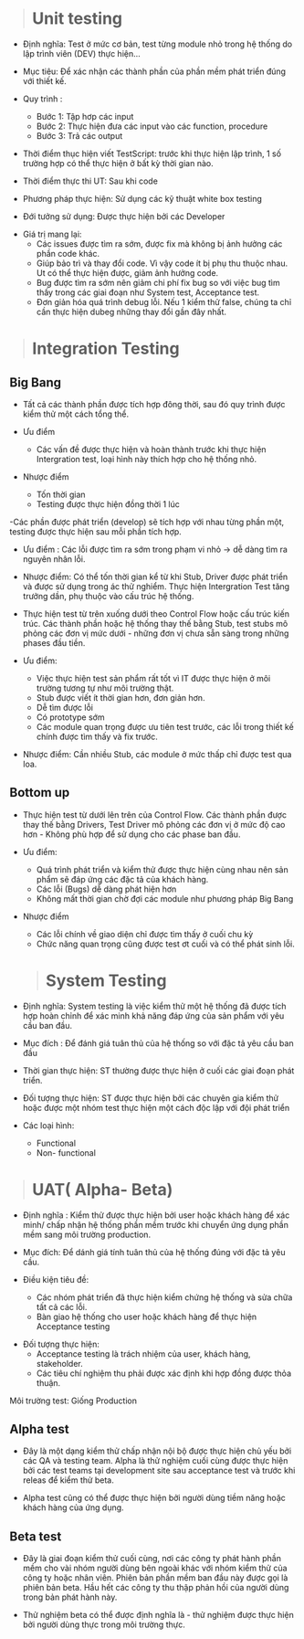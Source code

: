 > # Unit testing

+ Định nghĩa: Test ở mức cơ bản, test từng module nhỏ trong hệ thống do lập trình viên (DEV) thực hiện...

+ Mục tiêu: Để xác nhận các thành phần của phần mềm phát triển đúng với thiết kế.
+ Quy trình :  
  + Bước 1: Tập hơp các input
  + Bước 2: Thực hiện đưa các input vào các function, procedure
  + Bước 3: Trả các output

+ Thời điểm thục hiện viết TestScript: trước khi thực hiện lập trình, 1 số trường hợp có thể thực hiện ở bất kỳ thời gian nào.

- Thời điểm thực thi UT: Sau khi code

- Phương pháp thực hiện: Sử dụng các kỹ thuật white box testing

- Đới tưởng sử dụng: Được thực hiện bởi các Developer

+ Giá trị mang lại: 
  + Các issues được tìm ra sớm, được fix mà không bị ảnh hưởng các phần code khác.
  + Giúp bảo trì và thay đổi code. Vì vậy code ít bị phụ thu thuộc nhau. Ut có thể thực hiện được, giảm ảnh hưởng code.
  + Bug được tìm ra sớm nên giảm chi phí fix bug so với việc bug tìm thấy trong các giai đoạn như System test,  Acceptance test.
  + Đơn giản hóa quá trình debug lỗi. Nếu 1 kiểm thử false, chúng ta chỉ cần thực hiện dubeg những thay đổi gần đây nhất.
 
> # Integration Testing

## Big Bang
- Tất cả các thành phần được tích hợp đông thời, sau đó quy trình được kiểm thử một cách tổng thể.

+ Ưu điểm
  + Các vấn đề được thực hiện và hoàn thành trước khi thực hiện Intergration test, loại hình này thích hợp cho hệ thống nhỏ.

+ Nhược điểm 
  + Tốn thời gian
  + Testing được thực hiện đồng thời 1 lúc

-Các phần được phát triển (develop) sẽ tích hợp với nhau từng phần một, testing được thực hiện sau mỗi phần tích hợp.

- Ưu điểm : Các lỗi được tìm ra sớm trong phạm vi nhỏ -> dễ dàng tìm ra nguyên nhân lỗi.

- Nhược điểm: Có thể tốn thời gian kể từ khi Stub, Driver được phát triển và được sử dụng trong ác thử nghiểm. Thực hiện Intergration Test tăng trưởng dần, phụ thuộc vào cấu trúc hệ thống.

- Thực hiện test từ trên xuống dưới theo Control Flow hoặc cấu trúc kiến trúc. Các thành phần hoặc hệ thống thay thế bằng Stub, test stubs mô phỏng các đơn vị mức dưới - những đơn vị chưa sẵn sàng trong những phases đầu tiền.

+ Ưu điểm:
  + Việc thực hiện test sản phẩm rất tốt vì IT được thực hiện ở môi trường tương tự như môi trường thật.
  + Stub được viết ít thời gian hơn, đơn giản hơn.
  + Dễ tìm được lỗi
  + Có prototype sớm
  + Các module quan trọng được ưu tiên test trước, các lỗi trong thiết kế chính được tìm thấy và fix trước.

+ Nhược điểm: Cần nhiều Stub, các module ở mức thấp chỉ được test qua loa.

## Bottom up

- Thực hiện test từ dưới lên trên của Control Flow. Các thành phần được thay thế bằng Drivers, Test Driver mô phỏng các đơn vị ở mức độ cao hơn - Không phù hợp để sử dụng cho các phase ban đầu.

* Ưu điểm: 
  * Quá trình phát triển và kiểm thử được thực hiện cùng nhau nên sản phẩm sẽ đáp ứng các đặc tả của khách hàng.
  * Các lỗi (Bugs) dễ dàng phát hiện hơn 
  * Không mất thời gian chờ đợi các module như phương pháp Big Bang

* Nhược điểm 
  * Các lỗi chính về giao diện chỉ được tìm thấy ở cuối chu kỳ
  * Chức năng quan trọng cũng được test ơt cuối và có thể phát sinh lỗi.
  
   > # System Testing
  

- Định nghĩa: System testing là việc kiểm thử một hệ thống đã được tích hợp hoàn chỉnh để xác minh khả năng đáp ứng của sản phẩm với yêu cầu ban đầu.

- Mục đích : Để đánh giá tuân thủ của hệ thống so với đặc tả yêu cầu ban đầu

- Thời gian thực hiện: ST thường được thực hiện ở cuối các giai đoạn phát triển.

- Đối tượng thực hiện: ST được thực hiện bởi các chuyên gia kiểm thử hoặc được một nhóm test thực hiện một cách độc lập với đội phát triển
- Các loại hình:
  - Functional
  - Non- functional
  
> # UAT( Alpha- Beta)
- Định nghĩa : Kiểm thử được thực hiện bởi user hoặc khách hàng để xác minh/ chấp nhận hệ thống phần mềm trước khi chuyển ứng dụng phần mềm sang môi trường production.

- Mục đích: Để dánh giá tính tuân thủ  của hệ thống đúng với đặc tả yêu cầu.

- Điều kiện tiêu đề:
  - Các nhóm phát triển đã thực hiện kiểm chứng hệ thống và sửa chữa tất cả các lỗi.
  - Bàn giao hệ thống cho user hoặc khách hàng để thực hiện Acceptance testing

+ Đối tượng thực hiện: 
  + Acceptance testing là trách nhiệm của user, khách hàng, stakeholder.
  + Các tiêu chí nghiệm thu phải được xác định khi hợp đồng được thỏa thuận.

Môi trường test: Giống Production

## Alpha test

- Đây là một dạng kiểm thử chấp nhận nội bộ được thực hiện chủ yếu bởi các QA và testing team. Alpha là thử nghiệm cuối cùng được thực hiện bởi các test teams tại development site sau acceptance test và trước khi releas để kiểm thử beta.

- Alpha test cũng có thể được thực hiện bởi người dùng tiềm năng hoặc khách hàng của ứng dụng.
## Beta test

- Đây là giai đoạn kiểm thử cuối cùng, nơi các công ty phát hành phần mềm cho vài nhóm người dùng bên ngoài khác với nhóm kiểm thử của công ty hoặc nhân viên. Phiên bản phần mềm ban đầu này được gọi là phiên bản beta. Hầu hết các công ty thu thập phản hồi của người dùng trong bản phát hành này.

- Thử nghiệm beta có thể được định nghĩa là - thử nghiệm được thực hiện bởi người dùng thực trong môi trường thực.
